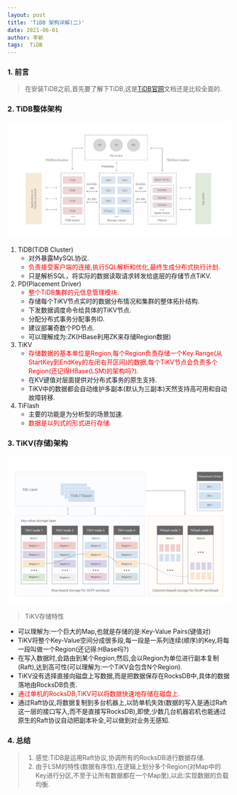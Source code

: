 ```yaml
---
layout: post
title: 'TiDB 架构详解(二)'
date: 2021-06-01
author: 李新
tags:  TiDB
---
```


### 1. 前言
> 在安装TiDB之前,首先要了解下TiDB,这是[TiDB官网](https://docs.pingcap.com/zh/tidb/stable/tidb-architecture)文档还是比较全面的.  

### 2. TiDB整体架构
!["TiDB架构图"](/assets/tidb/imgs/tidb-architecture-v3.1.png)

1. TiDB(TiDB Cluster)
   - 对外暴露MySQL协议.
   - <font color='red'>负责接受客户端的连接,执行SQL解析和优化,最终生成分布式执行计划.</font>  
   - 只是解析SQL，将实际的数据读取请求转发给底层的存储节点TiKV.  
2. PD(Placement Driver)
   - <font color='red'>整个TiDB集群的元信息管理模块.</font>  
   - 存储每个TiKV节点实时的数据分布情况和集群的整体拓扑结构.   
   - 下发数据调度命令给具体的TiKV节点.
   - 分配分布式事务分配事务ID.  
   - 建议部署奇数个PD节点.
   - 可以理解成为:ZK(HBase利用ZK来存储Region数据) 
3. TiKV
   -  <font color='red'>存储数据的基本单位是Region,每个Region负责存储一个Key Range(从StartKey到EndKey的左闭右开区间)的数据,每个TiKV节点会负责多个Region(还记得HBase(LSM)的架构吗?).</font>  
   -  在KV键值对层面提供对分布式事务的原生支持.  
   -  TiKV中的数据都会自动维护多副本(默认为三副本)天然支持高可用和自动故障转移.   
4. TiFlash
   - 主要的功能是为分析型的场景加速.
   - <font color='red'>数据是以列式的形式进行存储.</font>  

### 3. TiKV(存储)架构
!["TiKV存储"](/assets/tidb/imgs/tikv-storage-architecture.png)

> TiKV存储特性
   -  可以理解为:一个巨大的Map,也就是存储的是:Key-Value Pairs(键值对)  
   -  TiKV将整个Key-Value空间分成很多段,每一段是一系列连续(顺序)的Key,将每一段叫做一个Region(还记得:HBase吗?)
   -  在写入数据时,会路由到某个Region,然后,会以Region为单位进行副本复制(Raft),达到高可性(可以理解为:一个TiKV会包含N个Region).    
   -  TiKV没有选择直接向磁盘上写数据,而是把数据保存在RocksDB中,具体的数据落地由RocksDB负责.  
   -  <font color='red'>通过单机的RocksDB,TiKV可以将数据快速地存储在磁盘上.</font>  
   -  通过Raft协议,将数据复制到多台机器上,以防单机失效(数据的写入是通过Raft这一层的接口写入,而不是直接写RocksDB),即使,少数几台机器宕机也能通过原生的Raft协议自动把副本补全,可以做到对业务无感知.   
### 4. 总结
> 1. 感觉:TiDB是运用Raft协议,协调所有的RocksDB进行数据存储.    
> 2. 由于LSM的特性(数据有序性),在逻辑上划分多个Region(对Map中的Key进行分区,不至于让所有数据都在一个Map里),以此:实现数据的负载均衡.     